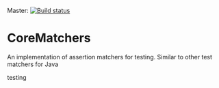 Master: [![Build status](https://ci.appveyor.com/api/projects/status/nk660hqrgct8mel3/branch/master?svg=true)](https://ci.appveyor.com/project/jpopadak/corematchers/branch/master)

# CoreMatchers
An implementation of assertion matchers for testing. Similar to other test matchers for Java

testing
